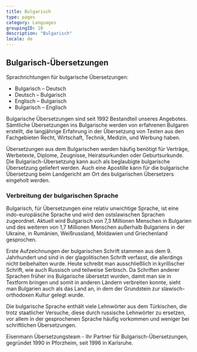 ```yaml
---
title: Bulgarisch
type: pages
category: Languages
groupingID: 10
description: "Bulgarisch"
locale: de
---
```


## Bulgarisch-Übersetzungen

Sprachrichtungen für bulgarische Übersetzungen:
- Bulgarisch – Deutsch
- Deutsch – Bulgarisch
- Englisch – Bulgarisch
- Bulgarisch – Englisch

Bulgarische Übersetzungen sind seit 1992 Bestandteil unseres Angebotes. Sämtliche Übersetzungen ins Bulgarische werden von erfahrenen Bulgaren erstellt, die langjährige Erfahrung in der Übersetzung von Texten aus den Fachgebieten Recht, Wirtschaft, Technik, Medizin, und Werbung haben.

Übersetzungen aus dem Bulgarischen werden häufig benötigt für Verträge, Werbetexte, Diplome, Zeugnisse, Heiratsurkunden oder Geburtsurkunde. Die Bulgarisch-Übersetzung kann auch als beglaubigte bulgarische Übersetzung geliefert werden. Auch eine Apostille kann für die bulgarische Übersetzung beim Landgericht am Ort des bulgarischen Übersetzers eingeholt werden.

### Verbreitung der bulgarischen Sprache
Bulgarisch, für Übersetzungen eine relativ unwichtige Sprache, ist eine indo-europäische Sprache und wird den ostslawischen Sprachen zugeordnet. Aktuell wird Bulgarisch von 7,3 Millionen Menschen in Bulgarien und des weiteren von 1,7 Millionen Menschen außerhalb Bulgariens in der Ukraine, in Rumänien, Weißrussland, Moldawien und Griechenland gesprochen.

Erste Aufzeichnungen der bulgarischen Schrift stammen aus dem 9. Jahrhundert und sind in der glagolitischen Schrift verfasst, die allerdings nicht beibehalten wurde. Heute schreibt man ausschließlich in kyrillischer Schrift, wie auch Russisch und teilweise Serbisch. Da Schriften anderer Sprachen früher ins Bulgarische übersetzt wurden, damit man sie in Textform bringen und somit in anderen Ländern verbreiten konnte, sieht man Bulgarien auch als das Land an, in dem der Grundstein zur slawisch-orthodoxen Kultur gelegt wurde.

Die bulgarische Sprache enthält viele Lehnwörter aus dem Türkischen, die trotz staatlicher Versuche, diese durch russische Lehnwörter zu ersetzen, vor allem in der gesprochenen Sprache häufig vorkommen und weniger bei schriftlichen Übersetzungen.

Eisenmann Übersetzungsteam - Ihr Partner für Bulgarisch-Übersetzungen, gegründet 1990 in Pforzheim, seit 1996 in Karlsruhe.